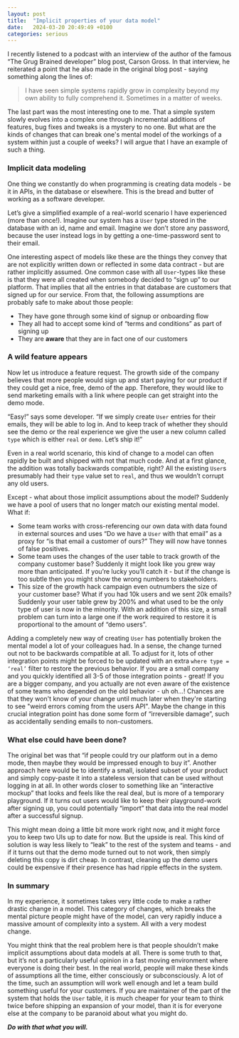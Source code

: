 ```yaml
---
layout: post
title:  "Implicit properties of your data model"
date:   2024-03-20 20:49:49 +0100
categories: serious
---
```

I recently listened to a podcast with an interview of the author of the famous “The Grug Brained developer” blog post, Carson Gross. In that interview, he reiterated a point that he also made in the original blog post - saying something along the lines of:

> I have seen simple systems rapidly grow in complexity beyond my own ability to fully comprehend it. Sometimes in a matter of weeks.

The last part was the most interesting one to me. That a simple system slowly evolves into a complex one through incremental additions of features, bug fixes and tweaks is a mystery to no one. But what are the kinds of changes that can break one's mental model of the workings of a system within just a couple of weeks? I will argue that I have an example of such a thing.

### Implicit data modeling
One thing we constantly do when programming is creating data models - be it in APIs, in the database or elsewhere. This is the bread and butter of working as a software developer.

Let’s give a simplified example of a real-world scenario I have experienced (more than once!). Imagine our system has a `User` type stored in the database with an id, name and email. Imagine we don’t store any password, because the user instead logs in by getting a one-time-password sent to their email.

One interesting aspect of models like these are the things they convey that are not explicitly written down or reflected in some data contract - but are rather implicitly assumed. One common case with all `User`-types like these is that they were all created when somebody decided to “sign up” to our platform. That implies that all the entries in that database are customers that signed up for our service. From that, the following assumptions are probably safe to make about those people:
* They have gone through some kind of signup or onboarding flow
* They all had to accept some kind of “terms and conditions” as part of signing up
* They are **aware** that they are in fact one of our customers


### A wild feature appears
Now let us introduce a feature request. The growth side of the company believes that more people would sign up and start paying for our product if they could get a nice, free, demo of the app. Therefore, they would like to send marketing emails with a link where people can get straight into the demo mode.

“Easy!” says some developer. “If we simply create `User` entries for their emails, they will be able to log in. And to keep track of whether they should see the demo or the real experience we give the user a new column called `type` which is either `real` or `demo`. Let’s ship it!”

Even in a real world scenario, this kind of change to a model can often rapidly be built and shipped with not that much code. And at a first glance, the addition was totally backwards compatible, right? All the existing `User`s presumably had their `type` value set to `real`, and thus we wouldn’t corrupt any old users.

Except - what about those implicit assumptions about the model? Suddenly we have a pool of users that no longer match our existing mental model. What if:
* Some team works with cross-referencing our own data with data found in external sources and uses “Do we have a `User` with that email” as a proxy for “is that email a customer of ours?” They will now have tonnes of false positives.
* Some team uses the changes of the user table to track growth of the company customer base? Suddenly it might look like you grew way more than anticipated. If you’re lucky you’ll catch it - but if the change is too subtle then you might show the wrong numbers to stakeholders.
* This size of the growth hack campaign even outnumbers the size of your customer base? What if you had 10k users and we sent 20k emails? Suddenly your user table grew by 200% and what used to be the only type of user is now in the minority. With an addition of this size, a small problem can turn into a large one if the work required to restore it is proportional to the amount of “demo users”.

Adding a completely new way of creating `User` has potentially broken the mental model a lot of your colleagues had. In a sense, the change turned out not to be backwards compatible at all. To adjust for it, lots of other integration points might be forced to be updated with an extra `where type = ‘real’` filter to restore the previous behavior. If you are a small company and you quickly identified all 3-5 of those integration points - great! If you are a bigger company, and you actually are not even aware of the existence of some teams who depended on the old behavior - uh oh…! Chances are that they won't know of your change until much later when they're starting to see "weird errors coming from the users API". Maybe the change in this crucial integration point has done some form of “irreversible damage”, such as accidentally sending emails to non-customers.

### What else could have been done?
The original bet was that “if people could try our platform out in a demo mode, then maybe they would be impressed enough to buy it”. Another approach here would be to identify a small, isolated subset of your product and simply copy-paste it into a stateless version that can be used without logging in at all. In other words closer to something like an “interactive mockup” that looks and feels like the real deal, but is more of a temporary playground. If it turns out users would like to keep their playground-work after signing up, you could potentially “import” that data into the real model after a successful signup.

This might mean doing a little bit more work right now, and it might force you to keep two UIs up to date for now. But the upside is real. This kind of solution is way less likely to “leak” to the rest of the system and teams - and if it turns out that the demo mode turned out to not work, then simply deleting this copy is dirt cheap. In contrast, cleaning up the demo users could be expensive if their presence has had ripple effects in the system.


### In summary
In my experience, it sometimes takes very little code to make a rather drastic change in a model. This category of changes, which breaks the mental picture people might have of the model, can very rapidly induce a massive amount of complexity into a system. All with a very modest change.

You might think that the real problem here is that people shouldn’t make implicit assumptions about data models at all. There is some truth to that, but it’s not a particularly useful opinion in a fast moving environment where everyone is doing their best. In the real world, people will make these kinds of assumptions all the time, either consciously or subconsciously. A lot of the time, such an assumption will work well enough and let a team build something useful for your customers. If you are maintainer of the part of the system that holds the `User` table, it is much cheaper for your team to think twice before shipping an expansion of your model, than it is for everyone else at the company to be paranoid about what you might do.

**_Do with that what you will._**
